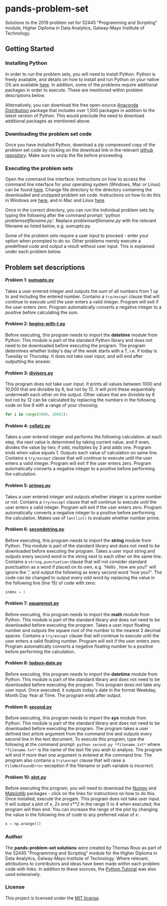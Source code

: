 # pands-problem-set
Solutions to the 2019 problem set for 52445 "Programming and Scripting" module, Higher Diploma in Data Analytics, Galway-Mayo Institute of Technology. 

## Getting Started

### Installing Python 
In order to run the problem sets, you will need to install Python. Python is freely available, and details on how to install and run Python on your native OS are available [here](https://docs.python.org/3/using/index.html). In addition, some of the problems require additional packages in order to execute. These are mentioned within problem descriptions below. 

Alternatively, you can download the free open-source [Anaconda Distribution](https://www.anaconda.com/distribution/) package that includes over 1,500 packages in addition to the latest version of Python. This would preclude the need to download additional packages as mentioned above. 

### Downloading the problem set code
Once you have installed Python, download a zip compressed copy of the problem set code by clicking on the download link in the relevant [github repository](https://github.com/thomas-roux/pands-problem-set). Make sure to unzip the file before proceeding. 

### Executing the problem sets
Open the command line interface. Instructions on how to access the command line interface for your operating system (Windows, Mac or Linux) can be found [here](https://www.ionos.com/help/email-office/troubleshooting-11-11-mail-basicmail-business/opening-a-command-prompt-or-terminal/#c59606). Change file directory to the directory containing the downloaded and unzipped problem set code. Instructions on how to do this in Windows are [here](https://www.computerhope.com/issues/chusedos.htm), and in Mac and Linux [here](https://www.youtube.com/watch?v=j6vKLJxAKfw).

Once in the correct directory, you can run the individual problem sets by typing the following after the command prompt: 'python *problemsetfilename.py*'. Replace *problemsetfilename.py* with the relevant filename as listed below, e.g. sumupto.py. 

Some of the problem sets require a user input to proceed - enter your option when prompted to do so. Other problems merely execute a predefined code and output a result without user input. This is explained under each problem below.

## Problem set descriptions

#### Problem 1: [sumupto.py](https://github.com/thomas-roux/pands-problem-set/blob/master/sumupto.py)
Takes a user entered integer and outputs the sum of all numbers from 1 up to and including the entered number. Contains a `try/except` clause that will continue to execute until the user enters a valid integer. Program will exit if the user enters zero. Program automatically converts a negative integer to a positive before calculating the sum.

#### Problem 2: [begins-with-t.py](https://github.com/thomas-roux/pands-problem-set/blob/master/begins-with-t.py)
Before executing, this program needs to import the **datetime** module from Python. This module is part of the standard Python library and does not need to be downloaded before executing the program. The program determines whether today's day of the week starts with a T, i.e. if today is Tuesday or Thursday. It does not take user input, and will end after outputting the answer.

#### Problem 3: [divisors.py](https://github.com/thomas-roux/pands-problem-set/blob/master/divisors.py)
This program does not take user input. It prints all values between 1000 and 10,000 that are divisible by 6, but not by 12. It will print these sequentially underneath each other on the output. Other values that are divisible by 6 but not by 12 can be calculated by replacing the numbers in the following code on line 9 with a range of your choosing: 
```python
for i in range(1000, 10001):
```

#### Problem 4: [collatz.py](https://github.com/thomas-roux/pands-problem-set/blob/master/collatz.py)
Takes a user entered integer and performs the following calculation: at each step, the next value is determined by taking current value, and if even, divides the value by two; if odd, multiplies by 3 and adds one. Program ends when value equals 1. Outputs each value of calculation on same line. Contains a `try/except` clause that will continue to execute until the user enters a valid integer. Program will exit if the user enters zero. Program automatically converts a negative integer to a positive before performing the calculation.

#### Problem 5: [primes.py](https://github.com/thomas-roux/pands-problem-set/blob/master/primes.py)
Takes a user entered integer and outputs whether integer is a prime number or not. Contains a `try/except` clause that will continue to execute until the user enters a valid integer. Program will exit if the user enters zero. Program automatically converts a negative integer to a positive before performing the calculation. Makes use of `len(list)` to evaluate whether number prime. 

#### Problem 6: [secondstring.py](https://github.com/thomas-roux/pands-problem-set/blob/master/secondstring.py)
Before executing, this program needs to import the **string** module from Python. This module is part of the standard library and does not need to be downloaded before executing the program. Takes a user input string and outputs every second word in the string next to each other on the same line. Contains a `string.punctuation` clause that will not consider standard punctuation as a word if placed on its own, e.g. 'Hello , how are you?' will ignore the ',' and output the following as every second word 'how you?'. The code can be changed to output every odd word by replacing the value in the following line (line 15) of code with zero:
```python
index = 1
```

#### Problem 7: [squareroot.py](https://github.com/thomas-roux/pands-problem-set/blob/master/squareroot.py)
Before executing, this program needs to import the **math** module from Python. This module is part of the standard library and does not need to be downloaded before executing the program. Takes a user input floating number and outputs the square root of the number to the nearest 2 decimal spaces. Contains a `try/except` clause that will continue to execute until the user enters a valid floating number. Program will exit if the user enters zero. Program automatically converts a negative floating number to a positive before performing the calculation.

#### Problem 8: [todays-date.py](https://github.com/thomas-roux/pands-problem-set/blob/master/todays-date.py)
Before executing, this program needs to import the **datetime** module from Python. This module is part of the standard library and does not need to be downloaded before executing the program. This program does not take any user input. Once executed, it outputs today's date in the format Weekday, Month Day Year at Time. The program ends after output.

#### Problem 9: [second.py](https://github.com/thomas-roux/pands-problem-set/blob/master/second.py)
Before executing, this program needs to import the **sys** module from Python. This module is part of the standard library and does not need to be downloaded before executing the program. The program takes a user defined text article argument from the command line and outputs every second line in the text document. To execute this program, type the following at the command prompt: `python second.py *filename.txt*` where `*filename.txt*` is the name of the text file you wish to analyse. The program will end if more than one argument is entered at the command line. The program also contains a `try\except` clause that will raise a `FileNotFoundError` exception if the filename or path variable is incorrect.

#### Problem 10: [plot.py](https://github.com/thomas-roux/pands-problem-set/blob/master/plot.py)
Before executing this program, you will need to download the [Numpy](http://www.numpy.org/) and [Matplotlib](https://matplotlib.org/) packages - click on the links for instructions on how to do this. Once installed, execute the progam. This program does not take user input. It will output a plot of *x, 2x and x\*\*2* in the range 0 to 4 when executed; the program will then end. You can increase the range of the plot by changing the value in the following line of code to any preferred value of *x*:
```python
x = np.arange(5)
```

### Author
The **pands-problem-set solutions** were created by Thomas Roux as part of the 52445 "Programming and Scripting" module for the Higher Diploma in Data Analytics, Galway-Mayo Institute of Technology. Where relevant, attributions to contributors and ideas have been made within each problem code with links. In addition to these sources, the [Python Tutorial](https://docs.python.org/3/tutorial/) was also used extensively.

### License
This project is licensed under the [MIT license](https://github.com/thomas-roux/pands-problem-set/blob/master/LICENSE).


